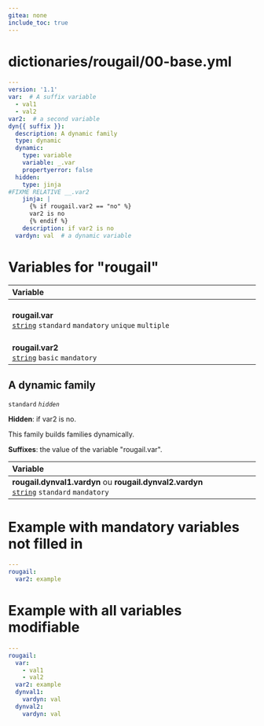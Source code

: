 ```yaml
---
gitea: none
include_toc: true
---
```

# dictionaries/rougail/00-base.yml

```yaml
---
version: '1.1'
var:  # A suffix variable
  - val1
  - val2
var2:  # a second variable
dyn{{ suffix }}:
  description: A dynamic family
  type: dynamic
  dynamic:
    type: variable
    variable: _.var
    propertyerror: false
  hidden:
    type: jinja
#FIXME RELATIVE __.var2
    jinja: |
      {% if rougail.var2 == "no" %}
      var2 is no
      {% endif %}
    description: if var2 is no
  vardyn: val  # a dynamic variable
```
# Variables for "rougail"

| Variable&nbsp;&nbsp;&nbsp;&nbsp;&nbsp;&nbsp;&nbsp;&nbsp;&nbsp;&nbsp;&nbsp;&nbsp;&nbsp;&nbsp;&nbsp;&nbsp;&nbsp;&nbsp;&nbsp;&nbsp;&nbsp;&nbsp;&nbsp;&nbsp;&nbsp;&nbsp;&nbsp;&nbsp;&nbsp;&nbsp;&nbsp;&nbsp;&nbsp;&nbsp;&nbsp;&nbsp;&nbsp;&nbsp;&nbsp;&nbsp;&nbsp;&nbsp;&nbsp;&nbsp;&nbsp;&nbsp;&nbsp;&nbsp;&nbsp;&nbsp;&nbsp;&nbsp;&nbsp;&nbsp;&nbsp;&nbsp;&nbsp;&nbsp;&nbsp;&nbsp;&nbsp;&nbsp;&nbsp;&nbsp;&nbsp;&nbsp;&nbsp;&nbsp;&nbsp;&nbsp;&nbsp;&nbsp;&nbsp;&nbsp;&nbsp;&nbsp;&nbsp;&nbsp;&nbsp;&nbsp;&nbsp;&nbsp;&nbsp;&nbsp;&nbsp;&nbsp;&nbsp;&nbsp;&nbsp;&nbsp;&nbsp;&nbsp;&nbsp;&nbsp;&nbsp;&nbsp;&nbsp;&nbsp;   | Description&nbsp;&nbsp;&nbsp;&nbsp;&nbsp;&nbsp;&nbsp;&nbsp;&nbsp;&nbsp;&nbsp;&nbsp;&nbsp;&nbsp;&nbsp;&nbsp;&nbsp;&nbsp;&nbsp;&nbsp;&nbsp;&nbsp;&nbsp;&nbsp;&nbsp;&nbsp;&nbsp;&nbsp;&nbsp;&nbsp;&nbsp;&nbsp;&nbsp;&nbsp;&nbsp;&nbsp;&nbsp;&nbsp;&nbsp;&nbsp;&nbsp;&nbsp;&nbsp;&nbsp;&nbsp;&nbsp;&nbsp;&nbsp;&nbsp;&nbsp;&nbsp;&nbsp;&nbsp;&nbsp;&nbsp;&nbsp;&nbsp;&nbsp;&nbsp;&nbsp;&nbsp;&nbsp;&nbsp;&nbsp;&nbsp;&nbsp;&nbsp;&nbsp;&nbsp;&nbsp;&nbsp;&nbsp;&nbsp;&nbsp;&nbsp;&nbsp;&nbsp;&nbsp;&nbsp;&nbsp;&nbsp;&nbsp;&nbsp;&nbsp;&nbsp;&nbsp;&nbsp;&nbsp;&nbsp;&nbsp;&nbsp;&nbsp;&nbsp;&nbsp;&nbsp;   |
|------------------------------------------------------------------------------------------------------------------------------------------------------------------------------------------------------------------------------------------------------------------------------------------------------------------------------------------------------------------------------------------------------------------------------------------------------------------------------------------------------------------------------------------------------------------------------------------------------------------------|---------------------------------------------------------------------------------------------------------------------------------------------------------------------------------------------------------------------------------------------------------------------------------------------------------------------------------------------------------------------------------------------------------------------------------------------------------------------------------------------------------------------------------------------------------------------------------------------------------|
| **rougail.var**<br/>[`string`](https://rougail.readthedocs.io/en/latest/variable.html#variables-types) `standard` `mandatory` `unique` `multiple`                                                                                                                                                                                                                                                                                                                                                                                                                                                                      | A suffix variable.<br/>**Default**: <br/>- val1<br/>- val2                                                                                                                                                                                                                                                                                                                                                                                                                                                                                                                                              |
| **rougail.var2**<br/>[`string`](https://rougail.readthedocs.io/en/latest/variable.html#variables-types) `basic` `mandatory`                                                                                                                                                                                                                                                                                                                                                                                                                                                                                            | A second variable.                                                                                                                                                                                                                                                                                                                                                                                                                                                                                                                                                                                      |

## A dynamic family

`standard` _`hidden`_

**Hidden**: if var2 is no.


This family builds families dynamically.

**Suffixes**: the value of the variable "rougail.var".

| Variable&nbsp;&nbsp;&nbsp;&nbsp;&nbsp;&nbsp;&nbsp;&nbsp;&nbsp;&nbsp;&nbsp;&nbsp;&nbsp;&nbsp;&nbsp;&nbsp;&nbsp;&nbsp;&nbsp;&nbsp;&nbsp;&nbsp;&nbsp;&nbsp;&nbsp;&nbsp;&nbsp;&nbsp;&nbsp;&nbsp;&nbsp;&nbsp;&nbsp;&nbsp;&nbsp;&nbsp;&nbsp;&nbsp;&nbsp;&nbsp;&nbsp;&nbsp;&nbsp;&nbsp;&nbsp;&nbsp;&nbsp;&nbsp;&nbsp;&nbsp;&nbsp;&nbsp;&nbsp;&nbsp;&nbsp;&nbsp;&nbsp;&nbsp;&nbsp;&nbsp;&nbsp;&nbsp;&nbsp;&nbsp;&nbsp;&nbsp;&nbsp;&nbsp;&nbsp;&nbsp;&nbsp;&nbsp;&nbsp;&nbsp;&nbsp;&nbsp;&nbsp;&nbsp;&nbsp;&nbsp;&nbsp;&nbsp;&nbsp;&nbsp;&nbsp;&nbsp;&nbsp;&nbsp;&nbsp;&nbsp;&nbsp;&nbsp;&nbsp;&nbsp;&nbsp;&nbsp;&nbsp;&nbsp;   | Description&nbsp;&nbsp;&nbsp;&nbsp;&nbsp;&nbsp;&nbsp;&nbsp;&nbsp;&nbsp;&nbsp;&nbsp;&nbsp;&nbsp;&nbsp;&nbsp;&nbsp;&nbsp;&nbsp;&nbsp;&nbsp;&nbsp;&nbsp;&nbsp;&nbsp;&nbsp;&nbsp;&nbsp;&nbsp;&nbsp;&nbsp;&nbsp;&nbsp;&nbsp;&nbsp;&nbsp;&nbsp;&nbsp;&nbsp;&nbsp;&nbsp;&nbsp;&nbsp;&nbsp;&nbsp;&nbsp;&nbsp;&nbsp;&nbsp;&nbsp;&nbsp;&nbsp;&nbsp;&nbsp;&nbsp;&nbsp;&nbsp;&nbsp;&nbsp;&nbsp;&nbsp;&nbsp;&nbsp;&nbsp;&nbsp;&nbsp;&nbsp;&nbsp;&nbsp;&nbsp;&nbsp;&nbsp;&nbsp;&nbsp;&nbsp;&nbsp;&nbsp;&nbsp;&nbsp;&nbsp;&nbsp;&nbsp;&nbsp;&nbsp;&nbsp;&nbsp;&nbsp;&nbsp;&nbsp;&nbsp;&nbsp;&nbsp;&nbsp;&nbsp;&nbsp;   |
|------------------------------------------------------------------------------------------------------------------------------------------------------------------------------------------------------------------------------------------------------------------------------------------------------------------------------------------------------------------------------------------------------------------------------------------------------------------------------------------------------------------------------------------------------------------------------------------------------------------------|---------------------------------------------------------------------------------------------------------------------------------------------------------------------------------------------------------------------------------------------------------------------------------------------------------------------------------------------------------------------------------------------------------------------------------------------------------------------------------------------------------------------------------------------------------------------------------------------------------|
| **rougail.dynval1.vardyn** ou **rougail.dynval2.vardyn**<br/>[`string`](https://rougail.readthedocs.io/en/latest/variable.html#variables-types) `standard` `mandatory`                                                                                                                                                                                                                                                                                                                                                                                                                                                 | A dynamic variable.<br/>**Default**: val                                                                                                                                                                                                                                                                                                                                                                                                                                                                                                                                                                |


# Example with mandatory variables not filled in

```yaml
---
rougail:
  var2: example
```
# Example with all variables modifiable

```yaml
---
rougail:
  var:
    - val1
    - val2
  var2: example
  dynval1:
    vardyn: val
  dynval2:
    vardyn: val
```
